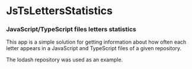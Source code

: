 # JsTsLettersStatistics

### JavaScript/TypeScript files letters statistics



This app is a simple solution for getting information about how often each letter appears in a JavaScript and TypeScript files of a given repository.

The lodash repository was used as an example.


